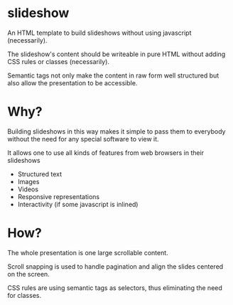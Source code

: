 # slideshow
An HTML template to build slideshows without using javascript (necessarily).

The slideshow's content should be writeable in pure HTML without adding CSS rules or classes (necessarily).  

Semantic tags not only make the content in raw form well structured but also allow the presentation to be accessible.

# Why?
Building slideshows in this way makes it simple to pass them to everybody without the need for any special software to view it.

It allows one to use all kinds of features from web browsers in their slideshows

- Structured text
- Images
- Videos
- Responsive representations
- Interactivity (if some javascript is inlined)

# How?
The whole presentation is one large scrollable content.

Scroll snapping is used to handle pagination and align the slides centered on the screen.

CSS rules are using semantic tags as selectors, thus eliminating the need for classes.
